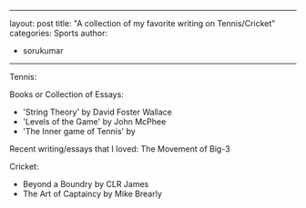 
---
layout: post
title: "A collection of my favorite writing on Tennis/Cricket"
categories: Sports
author:
- sorukumar
---

Tennis:

Books or Collection of Essays:

 - 'String Theory' by David Foster Wallace 
 - 'Levels of the Game' by John McPhee 
 - 'The Inner game of Tennis' by 

Recent writing/essays that I loved:
 The Movement of Big-3

Cricket:

 - Beyond a Boundry by CLR James
 - The Art of Captaincy by Mike Brearly

<!--stackedit_data:
eyJoaXN0b3J5IjpbLTM3MTYwMjU1OCwtMTI3ODQzOTg4MSwtMT
gyNDUxMTUsLTk4NzQ1MDkxMiwtMTQzNTQzMzA4MSw3MzA5OTgx
MTZdfQ==
-->